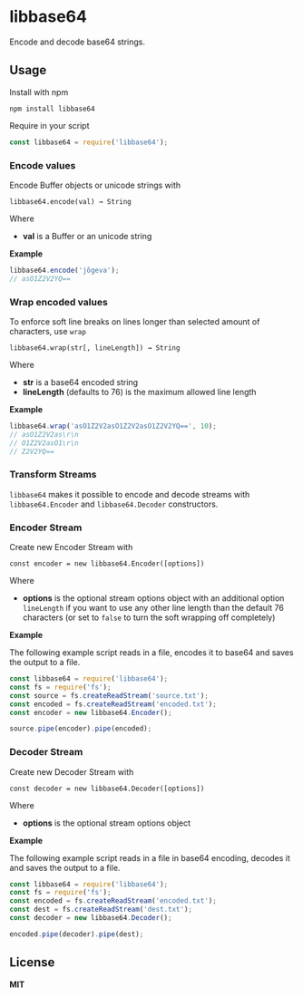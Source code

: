 # libbase64

Encode and decode base64 strings.

## Usage

Install with npm

    npm install libbase64

Require in your script

```javascript
const libbase64 = require('libbase64');
```

### Encode values

Encode Buffer objects or unicode strings with

    libbase64.encode(val) → String

Where

* **val** is a Buffer or an unicode string

**Example**

```javascript
libbase64.encode('jõgeva');
// asO1Z2V2YQ==
```

### Wrap encoded values

To enforce soft line breaks on lines longer than selected amount of characters, use `wrap`

    libbase64.wrap(str[, lineLength]) → String

Where

* **str** is a base64 encoded string
* **lineLength** (defaults to 76) is the maximum allowed line length

**Example**

```javascript
libbase64.wrap('asO1Z2V2asO1Z2V2asO1Z2V2YQ==', 10);
// asO1Z2V2as\r\n
// O1Z2V2asO1\r\n
// Z2V2YQ==
```

### Transform Streams

`libbase64` makes it possible to encode and decode streams with `libbase64.Encoder` and `libbase64.Decoder` constructors.

### Encoder Stream

Create new Encoder Stream with

    const encoder = new libbase64.Encoder([options])

Where

* **options** is the optional stream options object with an additional option `lineLength` if you want to use any other line length than the default 76
  characters (or set to `false` to turn the soft wrapping off completely)

**Example**

The following example script reads in a file, encodes it to base64 and saves the output to a file.

```javascript
const libbase64 = require('libbase64');
const fs = require('fs');
const source = fs.createReadStream('source.txt');
const encoded = fs.createReadStream('encoded.txt');
const encoder = new libbase64.Encoder();

source.pipe(encoder).pipe(encoded);
```

### Decoder Stream

Create new Decoder Stream with

    const decoder = new libbase64.Decoder([options])

Where

* **options** is the optional stream options object

**Example**

The following example script reads in a file in base64 encoding, decodes it and saves the output to a file.

```javascript
const libbase64 = require('libbase64');
const fs = require('fs');
const encoded = fs.createReadStream('encoded.txt');
const dest = fs.createReadStream('dest.txt');
const decoder = new libbase64.Decoder();

encoded.pipe(decoder).pipe(dest);
```

## License

**MIT**
